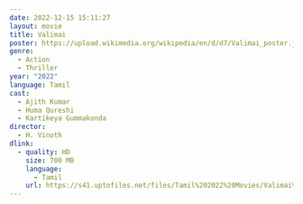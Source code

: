 ```yaml
---
date: 2022-12-15 15:11:27
layout: movie
title: Valimai
poster: https://upload.wikimedia.org/wikipedia/en/d/d7/Valimai_poster.jpg
genre:
  - Action
  - Thriller
year: "2022"
language: Tamil
cast:
  - Ajith Kumar
  - Huma Qureshi
  - Kartikeya Gummakonda
director:
  - H. Vinoth
dlink:
  - quality: HD
    size: 700 MB
    language:
      - Tamil
    url: https://s41.uptofiles.net/files/Tamil%202022%20Movies/Valimai%20(2022)/Valimai%20(Original)/Valimai%20(640x360)/Valimai%202022%20HD.mp4
---
```

